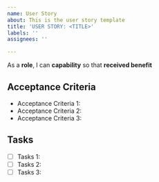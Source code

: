 ```yaml
---
name: User Story
about: This is the user story template
title: 'USER STORY: <TITLE>'
labels: ''
assignees: ''

---
```


As a **role**, I can **capability** so that **received benefit**

## Acceptance Criteria
* Acceptance Criteria 1:
* Acceptance Criteria 2:
* Acceptance Criteria 3:

## Tasks
- [ ] Tasks 1:
- [ ] Tasks 2:
- [ ] Tasks 3:
